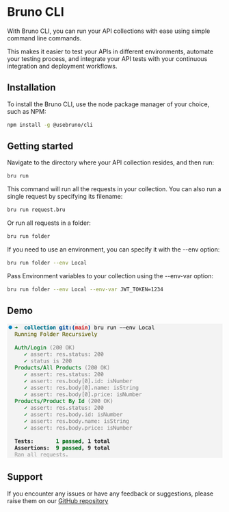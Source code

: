 # Bruno CLI

With Bruno CLI, you can run your API collections with ease using simple command line commands.

This makes it easier to test your APIs in different environments, automate your testing process, and integrate your API tests with your continuous integration and deployment workflows.

## Installation
To install the Bruno CLI, use the node package manager of your choice, such as NPM:
```bash
npm install -g @usebruno/cli
```

## Getting started
Navigate to the directory where your API collection resides, and then run:
```bash
bru run
```
This command will run all the requests in your collection. You can also run a single request by specifying its filename:

```bash
bru run request.bru
```

Or run all requests in a folder:
```bash
bru run folder
```

If you need to use an environment, you can specify it with the --env option:
```bash
bru run folder --env Local
```

Pass Environment variables to your collection using the --env-var option:
```bash
bru run folder --env Local --env-var JWT_TOKEN=1234
```

## Demo
![bru cli](../public/images/cli-demo.png)

## Support
If you encounter any issues or have any feedback or suggestions, please raise them on our [GitHub repository](https://github.com/usebruno/bruno)
